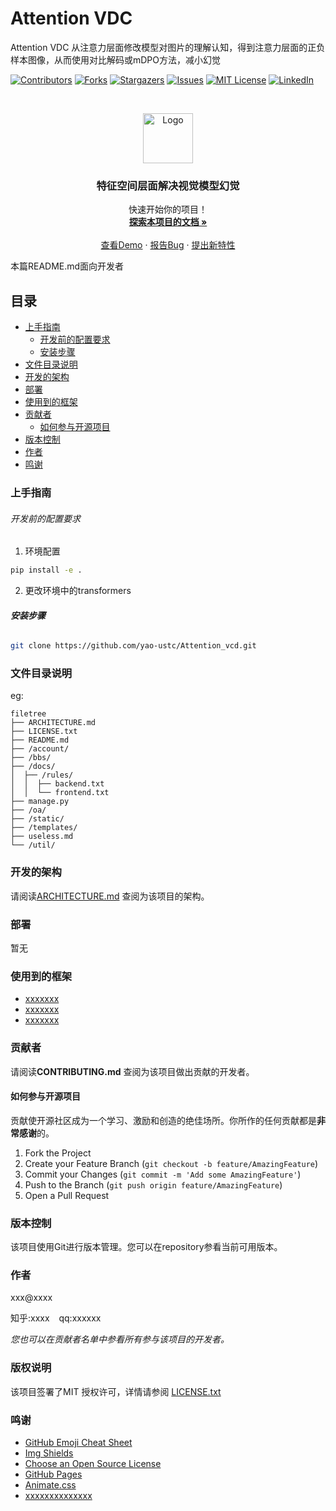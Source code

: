 

# Attention VDC

 Attention VDC 从注意力层面修改模型对图片的理解认知，得到注意力层面的正负样本图像，从而使用对比解码或mDPO方法，减小幻觉

<!-- PROJECT SHIELDS -->

[![Contributors][contributors-shield]][contributors-url]
[![Forks][forks-shield]][forks-url]
[![Stargazers][stars-shield]][stars-url]
[![Issues][issues-shield]][issues-url]
[![MIT License][license-shield]][license-url]
[![LinkedIn][linkedin-shield]][linkedin-url]

<!-- PROJECT LOGO -->
<br />

<p align="center">
  <a href="https://github.com/yao-ustc/Attention_vcd/">
    <img src="images/logo.png" alt="Logo" width="80" height="80">
  </a>

  <h3 align="center">特征空间层面解决视觉模型幻觉</h3>
  <p align="center">
    快速开始你的项目！
    <br />
    <a href="https://github.com/yao-ustc/Attention_vcd"><strong>探索本项目的文档 »</strong></a>
    <br />
    <br />
    <a href="https://github.com/yao-ustc/Attention_vcd">查看Demo</a>
    ·
    <a href="https://github.com/yao-ustc/Attention_vcd/issues">报告Bug</a>
    ·
    <a href="https://github.com/yao-ustc/Attention_vcd/issues">提出新特性</a>
  </p>

</p>


 本篇README.md面向开发者
 
## 目录

- [上手指南](#上手指南)
  - [开发前的配置要求](#开发前的配置要求)
  - [安装步骤](#安装步骤)
- [文件目录说明](#文件目录说明)
- [开发的架构](#开发的架构)
- [部署](#部署)
- [使用到的框架](#使用到的框架)
- [贡献者](#贡献者)
  - [如何参与开源项目](#如何参与开源项目)
- [版本控制](#版本控制)
- [作者](#作者)
- [鸣谢](#鸣谢)

### 上手指南



###### 开发前的配置要求

1. 环境配置
```sh
pip install -e .
```
2. 更改环境中的transformers
   

###### **安装步骤**


```sh
git clone https://github.com/yao-ustc/Attention_vcd.git
```

### 文件目录说明
eg:

```
filetree 
├── ARCHITECTURE.md
├── LICENSE.txt
├── README.md
├── /account/
├── /bbs/
├── /docs/
│  ├── /rules/
│  │  ├── backend.txt
│  │  └── frontend.txt
├── manage.py
├── /oa/
├── /static/
├── /templates/
├── useless.md
└── /util/

```





### 开发的架构 

请阅读[ARCHITECTURE.md](https://github.com/yao-ustc/Attention_vcd/blob/master/ARCHITECTURE.md) 查阅为该项目的架构。

### 部署

暂无

### 使用到的框架

- [xxxxxxx](https://getbootstrap.com)
- [xxxxxxx](https://jquery.com)
- [xxxxxxx](https://laravel.com)

### 贡献者

请阅读**CONTRIBUTING.md** 查阅为该项目做出贡献的开发者。

#### 如何参与开源项目

贡献使开源社区成为一个学习、激励和创造的绝佳场所。你所作的任何贡献都是**非常感谢**的。


1. Fork the Project
2. Create your Feature Branch (`git checkout -b feature/AmazingFeature`)
3. Commit your Changes (`git commit -m 'Add some AmazingFeature'`)
4. Push to the Branch (`git push origin feature/AmazingFeature`)
5. Open a Pull Request



### 版本控制

该项目使用Git进行版本管理。您可以在repository参看当前可用版本。

### 作者

xxx@xxxx

知乎:xxxx  &ensp; qq:xxxxxx    

 *您也可以在贡献者名单中参看所有参与该项目的开发者。*

### 版权说明

该项目签署了MIT 授权许可，详情请参阅 [LICENSE.txt](https://github.com/yao-ustc/Attention_vcd/blob/master/LICENSE.txt)

### 鸣谢


- [GitHub Emoji Cheat Sheet](https://www.webpagefx.com/tools/emoji-cheat-sheet)
- [Img Shields](https://shields.io)
- [Choose an Open Source License](https://choosealicense.com)
- [GitHub Pages](https://pages.github.com)
- [Animate.css](https://daneden.github.io/animate.css)
- [xxxxxxxxxxxxxx](https://connoratherton.com/loaders)

<!-- links -->
[your-project-path]:yao-ustc/Attention_vcd
[contributors-shield]: https://img.shields.io/github/contributors/yao-ustc/Attention_vcd.svg?style=flat-square
[contributors-url]: https://github.com/yao-ustc/Attention_vcd/graphs/contributors
[forks-shield]: https://img.shields.io/github/forks/yao-ustc/Attention_vcd.svg?style=flat-square
[forks-url]: https://github.com/yao-ustc/Attention_vcd/network/members
[stars-shield]: https://img.shields.io/github/stars/yao-ustc/Attention_vcd.svg?style=flat-square
[stars-url]: https://github.com/yao-ustc/Attention_vcd/stargazers
[issues-shield]: https://img.shields.io/github/issues/yao-ustc/Attention_vcd.svg?style=flat-square
[issues-url]: https://img.shields.io/github/issues/yao-ustc/Attention_vcd.svg
[license-shield]: https://img.shields.io/github/license/yao-ustc/Attention_vcd.svg?style=flat-square
[license-url]: https://github.com/yao-ustc/Attention_vcd/blob/master/LICENSE.txt
[linkedin-shield]: https://img.shields.io/badge/-LinkedIn-black.svg?style=flat-square&logo=linkedin&colorB=555
[linkedin-url]: https://linkedin.com/in/shaojintian




